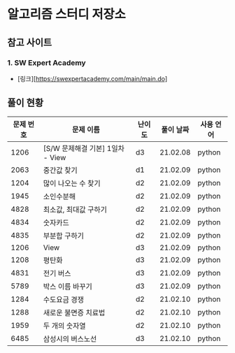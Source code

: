 # 알고리즘 스터디 저장소



## 참고 사이트



### 1. SW Expert Academy

- [링크][https://swexpertacademy.com/main/main.do]



## 풀이 현황



| 문제 번호 | 문제 이름                        | 난이도 | 풀이 날짜 | 사용 언어 |
| --------- | -------------------------------- | ------ | --------- | --------- |
| 1206      | [S/W 문제해결 기본] 1일차 - View | d3     | 21.02.08  | python    |
| 2063      | 중간값 찾기                      | d1     | 21.02.09  | python    |
| 1204      | 많이 나오는 수 찾기              | d2     | 21.02.09  | python    |
| 1945      | 소인수분해                       | d2     | 21.02.09  | python    |
| 4828      | 최소값, 최대값 구하기            | d2     | 21.02.09  | python    |
| 4834      | 숫자카드                         | d2     | 21.02.09  | python    |
| 4835      | 부분합 구하기                    | d2     | 21.02.09  | python    |
| 1206      | View                             | d3     | 21.02.09  | python    |
| 1208      | 평탄화                           | d3     | 21.02.09  | python    |
| 4831      | 전기 버스                        | d3     | 21.02.09  | python    |
| 5789      | 박스 이름 바꾸기                 | d3     | 21.02.09  | python    |
| 1284      | 수도요금 경쟁                    | d2     | 21.02.10  | python    |
| 1288      | 새로운 불면증 치료법             | d2     | 21.02.10  | python    |
| 1959      | 두 개의 숫자열                   | d2     | 21.02.10  | python    |
| 6485      | 삼성시의 버스노선                | d3     | 21.02.10  | python    |

